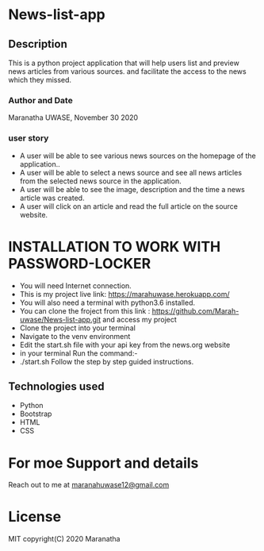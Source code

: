# News-list-app
## Description
 This is a python project application that will help users list and preview news articles from various sources. and facilitate the access to the news which they missed.

### Author and Date
Maranatha UWASE,
November 30 2020

### user story
* A user will be able to see various news sources on the homepage of the application..
* A user will be able to select a news source and see all news articles from the selected news source in       the application.
* A user will be able to see the image, description and the time a news article was created.
* A user will click on an article and read the full article on the source website.

# INSTALLATION TO WORK WITH PASSWORD-LOCKER

* You will need Internet connection.
* This is my project live link: https://marahuwase.herokuapp.com/
* You will also need a terminal with python3.6 installed.
* You can clone the froject from this link :  https://github.com/Marah-uwase/News-list-app.git
  and access my project
* Clone the project into your terminal
* Navigate to the venv environment
* Edit the start.sh file with your api key from the news.org website
* in your terminal Run the command:-
* ./start.sh
Follow the step by step guided instructions.

## Technologies used
* Python
* Bootstrap
* HTML
* CSS
# For moe Support and  details
Reach out to me at maranahuwase12@gmail.com

# License
MIT copyright(C) 2020 Maranatha